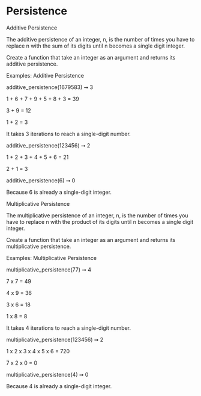 # Persistence

Additive Persistence

The additive persistence of an integer, n, is the number of times you have to replace n with the sum of its digits until n becomes a single digit integer.

Create a function that take an integer as an argument and returns its additive persistence.

Examples: Additive Persistence

additive_persistence(1679583) ➞ 3

1 + 6 + 7 + 9 + 5 + 8 + 3 = 39

3 + 9 = 12

1 + 2 = 3

It takes 3 iterations to reach a single-digit number.

additive_persistence(123456) ➞ 2

1 + 2 + 3 + 4 + 5 + 6 = 21

2 + 1 = 3

additive_persistence(6) ➞ 0

Because 6 is already a single-digit integer.

Multiplicative Persistence

The multiplicative persistence of an integer, n, is the number of times you have to replace n with the product of its digits until n becomes a single digit integer.

Create a function that take an integer as an argument and returns its multiplicative persistence.

Examples: Multiplicative Persistence

multiplicative_persistence(77) ➞ 4

7 x 7 = 49

4 x 9 = 36

3 x 6 = 18

1 x 8 = 8

It takes 4 iterations to reach a single-digit number.

multiplicative_persistence(123456) ➞ 2

1 x 2 x 3 x 4 x 5 x 6 = 720

7 x 2 x 0 = 0

multiplicative_persistence(4) ➞ 0

Because 4 is already a single-digit integer.
